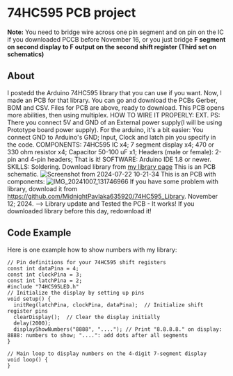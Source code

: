 # 74HC595 PCB project
**Note:** You need to bridge wire across one pin segment and on pin on the IC if you downloaded PCCB before November 16, or you just bridge **F segment on second display to F output on the second shift register (Third set on schematics)** 
## About
I postedd the Arduino 74HC595 library that you can use if you want. Now, I made an PCB for that library. You can go and download the PCBs Gerber, BOM and CSV.
Files for PCB are above, ready to download. This PCB opens more abilities, then using multiplex. HOW TO WIRE IT PROPERLY: EXT. PS: There you connect 5V and GND of an External power supply(I will be using Prototype board power supply). For the arduino, it's a bit easier: You connect GND to Arduino's GND; Input, Clock and latch pin you specify in the code.
COMPONENTS: 74HC595 IC x4; 7 segment display x4; 470 or 330 ohm resistor x4; Capacitor 50-100 uF x1; Headers (male or female): 2-pin and 4-pin headers; That is it!
SOFTWARE: Arduino IDE 1.8 or newer.
SKILLS: Soldering.
Download library from <a href="https://github.com/MidnightPavlaka635920/74HC595_Library">my library page</a>
This is an PCB schematic.
![Screenshot from 2024-07-22 10-21-34](https://github.com/user-attachments/assets/21818ffd-96aa-44ea-a858-018ac6ffe923)
This is an PCB with components:
![IMG_20241007_131746966](https://github.com/user-attachments/assets/2e85ade3-e14e-4cae-8e38-367d241fd512)
If you have some problem with library, download it from https://github.com/MidnightPavlaka635920/74HC595_Library.
November 12; 2024. --> Library update and Tested the PCB - It works! If you downloaded library before this day, redownload it!
<br>
## Code Example
Here is one example how to show numbers with my library:

```arduino
// Pin definitions for your 74HC595 shift registers
const int dataPina = 4;
const int clockPina = 3;
const int latchPina = 2;
#include "74HC595LED.h"
// Initialize the display by setting up pins
void setup() {
  initReg(latchPina, clockPina, dataPina);  // Initialize shift register pins
  clearDisplay();  // Clear the display initially
  delay(2000);
  displayShowNumbers("8888", "...."); // Print "8.8.8.8." on display: 8888: numbers to show; "....": add dots after all segments
}

// Main loop to display numbers on the 4-digit 7-segment display
void loop() {
}
